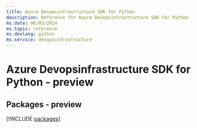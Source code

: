 ```yaml
---
title: Azure Devopsinfrastructure SDK for Python
description: Reference for Azure Devopsinfrastructure SDK for Python
ms.date: 06/03/2024
ms.topic: reference
ms.devlang: python
ms.service: devopsinfrastructure
---
```

# Azure Devopsinfrastructure SDK for Python - preview
## Packages - preview
[!INCLUDE [packages](devopsinfrastructure-index.md)]